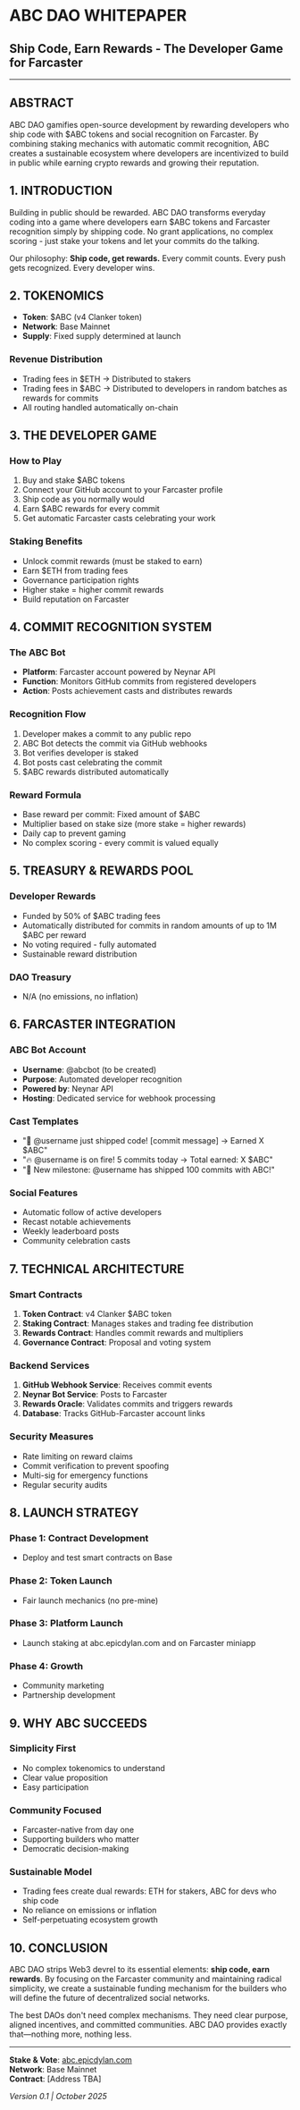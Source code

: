 # ABC DAO WHITEPAPER
## Ship Code, Earn Rewards - The Developer Game for Farcaster

---

## ABSTRACT

ABC DAO gamifies open-source development by rewarding developers who ship code with $ABC tokens and social recognition on Farcaster. By combining staking mechanics with automatic commit recognition, ABC creates a sustainable ecosystem where developers are incentivized to build in public while earning crypto rewards and growing their reputation.

## 1. INTRODUCTION

Building in public should be rewarded. ABC DAO transforms everyday coding into a game where developers earn $ABC tokens and Farcaster recognition simply by shipping code. No grant applications, no complex scoring - just stake your tokens and let your commits do the talking.

Our philosophy: **Ship code, get rewards.** Every commit counts. Every push gets recognized. Every developer wins.

## 2. TOKENOMICS

- **Token**: $ABC (v4 Clanker token)
- **Network**: Base Mainnet  
- **Supply**: Fixed supply determined at launch

### Revenue Distribution
- Trading fees in $ETH → Distributed to stakers
- Trading fees in $ABC → Distributed to developers in random batches as rewards for commits
- All routing handled automatically on-chain

## 3. THE DEVELOPER GAME

### How to Play
1. Buy and stake $ABC tokens
2. Connect your GitHub account to your Farcaster profile
3. Ship code as you normally would
4. Earn $ABC rewards for every commit
5. Get automatic Farcaster casts celebrating your work

### Staking Benefits
- Unlock commit rewards (must be staked to earn)
- Earn $ETH from trading fees
- Governance participation rights
- Higher stake = higher commit rewards
- Build reputation on Farcaster

## 4. COMMIT RECOGNITION SYSTEM

### The ABC Bot
- **Platform**: Farcaster account powered by Neynar API
- **Function**: Monitors GitHub commits from registered developers
- **Action**: Posts achievement casts and distributes rewards

### Recognition Flow
1. Developer makes a commit to any public repo
2. ABC Bot detects the commit via GitHub webhooks
3. Bot verifies developer is staked
4. Bot posts cast celebrating the commit
5. $ABC rewards distributed automatically

### Reward Formula
- Base reward per commit: Fixed amount of $ABC
- Multiplier based on stake size (more stake = higher rewards)
- Daily cap to prevent gaming
- No complex scoring - every commit is valued equally

## 5. TREASURY & REWARDS POOL

### Developer Rewards
- Funded by 50% of $ABC trading fees
- Automatically distributed for commits in random amounts of up to 1M $ABC per reward
- No voting required - fully automated
- Sustainable reward distribution

### DAO Treasury
- N/A (no emissions, no inflation)

## 6. FARCASTER INTEGRATION

### ABC Bot Account
- **Username**: @abcbot (to be created)
- **Purpose**: Automated developer recognition
- **Powered by**: Neynar API
- **Hosting**: Dedicated service for webhook processing

### Cast Templates
- "🚀 @username just shipped code! [commit message] → Earned X $ABC"
- "🔥 @username is on fire! 5 commits today → Total earned: X $ABC"
- "💎 New milestone: @username has shipped 100 commits with ABC!"

### Social Features
- Automatic follow of active developers
- Recast notable achievements
- Weekly leaderboard posts
- Community celebration casts

## 7. TECHNICAL ARCHITECTURE

### Smart Contracts
1. **Token Contract**: v4 Clanker $ABC token
2. **Staking Contract**: Manages stakes and trading fee distribution
3. **Rewards Contract**: Handles commit rewards and multipliers
4. **Governance Contract**: Proposal and voting system

### Backend Services
1. **GitHub Webhook Service**: Receives commit events
2. **Neynar Bot Service**: Posts to Farcaster
3. **Rewards Oracle**: Validates commits and triggers rewards
4. **Database**: Tracks GitHub-Farcaster account links

### Security Measures
- Rate limiting on reward claims
- Commit verification to prevent spoofing
- Multi-sig for emergency functions
- Regular security audits

## 8. LAUNCH STRATEGY

### Phase 1: Contract Development
- Deploy and test smart contracts on Base

### Phase 2: Token Launch
- Fair launch mechanics (no pre-mine)

### Phase 3: Platform Launch
- Launch staking at abc.epicdylan.com and on Farcaster miniapp

### Phase 4: Growth
- Community marketing
- Partnership development

## 9. WHY ABC SUCCEEDS

### Simplicity First
- No complex tokenomics to understand
- Clear value proposition
- Easy participation

### Community Focused
- Farcaster-native from day one
- Supporting builders who matter
- Democratic decision-making

### Sustainable Model
- Trading fees create dual rewards: ETH for stakers, ABC for devs who ship code
- No reliance on emissions or inflation
- Self-perpetuating ecosystem growth

## 10. CONCLUSION

ABC DAO strips Web3 devrel to its essential elements: **ship code, earn rewards**. By focusing on the Farcaster community and maintaining radical simplicity, we create a sustainable funding mechanism for the builders who will define the future of decentralized social networks.

The best DAOs don't need complex mechanisms. They need clear purpose, aligned incentives, and committed communities. ABC DAO provides exactly that—nothing more, nothing less.

---

**Stake & Vote**: [abc.epicdylan.com](https://abc.epicdylan.com)  
**Network**: Base Mainnet  
**Contract**: [Address TBA]  

*Version 0.1 | October 2025*